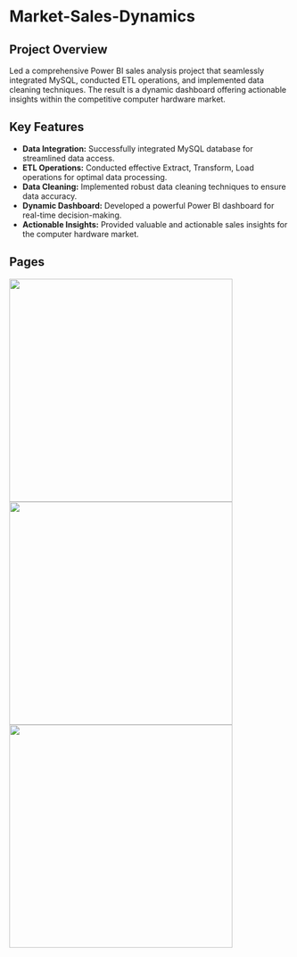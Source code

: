 # Market-Sales-Dynamics

## Project Overview

Led a comprehensive Power BI sales analysis project that seamlessly integrated MySQL, conducted ETL operations, and implemented data cleaning techniques. The result is a dynamic dashboard offering actionable insights within the competitive computer hardware market.

## Key Features

- **Data Integration:** Successfully integrated MySQL database for streamlined data access.
- **ETL Operations:** Conducted effective Extract, Transform, Load operations for optimal data processing.
- **Data Cleaning:** Implemented robust data cleaning techniques to ensure data accuracy.
- **Dynamic Dashboard:** Developed a powerful Power BI dashboard for real-time decision-making.
- **Actionable Insights:** Provided valuable and actionable sales insights for the computer hardware market.

## Pages
<p float="left">
  <img src="ScreenShots/IPL-10.jpg" width="400" />
  <img src="ScreenShots/IPL-11.jpg" width="400"/>
  <img src="ScreenShots/IPL-11.jpg" width="400"/>
</p>
